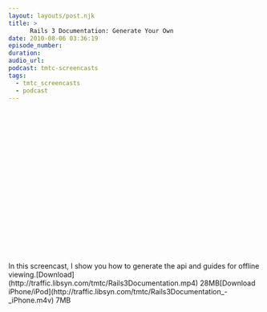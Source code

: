 ```yaml
---
layout: layouts/post.njk
title: >
      Rails 3 Documentation: Generate Your Own
date: 2010-08-06 03:36:19
episode_number: 
duration: 
audio_url: 
podcast: tmtc-screencasts
tags: 
  - tmtc_screencasts
  - podcast
---
```


<object classid="clsid:d27cdb6e-ae6d-11cf-96b8-444553540000" width="540" height="304" codebase="http://download.macromedia.com/pub/shockwave/cabs/flash/swflash.cab#version=6,0,40,0"><param name="allowfullscreen" value="true">
<param name="allowscriptaccess" value="always">
<param name="src" value="http://vimeo.com/moogaloop.swf?clip_id=13916618&amp;server=vimeo.com&amp;show_title=0&amp;show_byline=0&amp;show_portrait=0&amp;color=00ADEF&amp;fullscreen=1&amp;autoplay=0&amp;loop=0">
<embed type="application/x-shockwave-flash" width="540" height="304" src="http://vimeo.com/moogaloop.swf?clip_id=13916618&amp;server=vimeo.com&amp;show_title=0&amp;show_byline=0&amp;show_portrait=0&amp;color=00ADEF&amp;fullscreen=1&amp;autoplay=0&amp;loop=0" allowscriptaccess="always" allowfullscreen="true"></embed></object>In this screencast, I show you how to generate the api and guides for offline viewing.<!--more-->[Download](http://traffic.libsyn.com/tmtc/Rails3Documentation.mp4) 28MB[Download iPhone/iPod](http://traffic.libsyn.com/tmtc/Rails3Documentation_-_iPhone.m4v) 7MB
